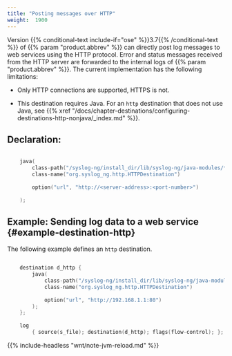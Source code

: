 ```yaml
---
title: "Posting messages over HTTP"
weight:  1900
---
```

<!-- DISCLAIMER: This file is based on the syslog-ng Open Source Edition documentation https://github.com/balabit/syslog-ng-ose-guides/commit/2f4a52ee61d1ea9ad27cb4f3168b95408fddfdf2 and is used under the terms of The syslog-ng Open Source Edition Documentation License. The file has been modified by Axoflow. -->

Version {{% conditional-text include-if="ose" %}}3.7{{% /conditional-text %}} of {{% param "product.abbrev" %}} can directly post log messages to web services using the HTTP protocol. Error and status messages received from the HTTP server are forwarded to the internal logs of {{% param "product.abbrev" %}}. The current implementation has the following limitations:

  - Only HTTP connections are supported, HTTPS is not.

  - This destination requires Java. For an `http` destination that does not use Java, see {{% xref "/docs/chapter-destinations/configuring-destinations-http-nonjava/_index.md" %}}.


## Declaration:

```c

    java(
        class-path("/syslog-ng/install_dir/lib/syslog-ng/java-modules/*.jar")
        class-name("org.syslog_ng.http.HTTPDestination")
    
        option("url", "http://<server-address>:<port-number>")
    
    );

```



## Example: Sending log data to a web service {#example-destination-http}

The following example defines an `http` destination.

```c

    destination d_http {
        java(
            class-path("/syslog-ng/install_dir/lib/syslog-ng/java-modules/*.jar")
            class-name("org.syslog_ng.http.HTTPDestination")
    
            option("url", "http://192.168.1.1:80")
        );
    };
    
    log
        { source(s_file); destination(d_http); flags(flow-control); };

```


{{% include-headless "wnt/note-jvm-reload.md" %}}
